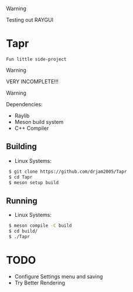 > [!WARNING]
> Testing out RAYGUI

# Tapr
    Fun little side-project

> [!WARNING]
> VERY INCOMPLETE!!!

> [!WARNING]
> Dependencies:
>- Raylib
>- Meson build system
>- C++ Compiler

## Building
- Linux Systems:
```bash
 $ git clone https://github.com/drjam2005/Tapr
 $ cd Tapr
 $ meson setup build
```

## Running
- Linux Systems:
```bash
 $ meson compile -C build
 $ cd build/
 $ ./Tapr
```

TODO
===
* Configure Settings menu and saving
* Try Better Rendering
